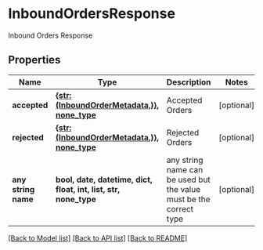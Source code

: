 # InboundOrdersResponse

Inbound Orders Response

## Properties
Name | Type | Description | Notes
------------ | ------------- | ------------- | -------------
**accepted** | [**{str: (InboundOrderMetadata,)}, none_type**](InboundOrderMetadata.md) | Accepted Orders | [optional] 
**rejected** | [**{str: (InboundOrderMetadata,)}, none_type**](InboundOrderMetadata.md) | Rejected Orders | [optional] 
**any string name** | **bool, date, datetime, dict, float, int, list, str, none_type** | any string name can be used but the value must be the correct type | [optional]

[[Back to Model list]](../README.md#documentation-for-models) [[Back to API list]](../README.md#documentation-for-api-endpoints) [[Back to README]](../README.md)


